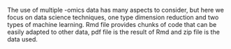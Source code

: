 The use of multiple -omics data has many aspects to consider, but here we focus on data science techniques,
one type dimension reduction and two types of machine learning.
Rmd file provides chunks of code that can be easily adapted to other data, pdf file is the result of Rmd and zip file is the data used.
